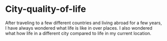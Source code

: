 # City-quality-of-life
After traveling to a few different countries and living abroad for a few years, I have always wondered what life is like in over places. I also wondered what how life in a different city compared to life in my current location. 

